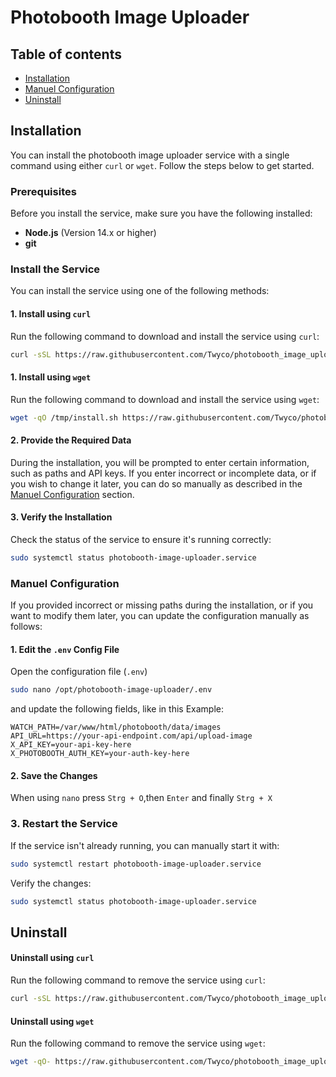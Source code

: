 # Photobooth Image Uploader

## Table of contents
- [Installation](#installation)
- [Manuel Configuration](#manuel-configuration)
- [Uninstall](#uninstall)

## Installation

You can install the photobooth image uploader service with a single command using either `curl` or `wget`. Follow the steps below to get started.

### Prerequisites

Before you install the service, make sure you have the following installed:

- **Node.js** (Version 14.x or higher)
- **git**

### Install the Service

You can install the service using one of the following methods:

#### 1. Install using `curl`

Run the following command to download and install the service using `curl`:

```bash
curl -sSL https://raw.githubusercontent.com/Twyco/photobooth_image_uploader/main/install.sh | sudo bash
```

#### 1. Install using `wget`

Run the following command to download and install the service using `wget`:

```bash
wget -qO /tmp/install.sh https://raw.githubusercontent.com/Twyco/photobooth_image_uploader/main/install.sh && sudo bash /tmp/install.sh
```

#### 2. Provide the Required Data
During the installation, you will be prompted to enter certain information, such as paths and API keys. If you enter incorrect or incomplete data, or if you wish to change it later, you can do so manually as described in the [Manuel Configuration](#manuel-configuration) section.


#### 3. Verify the Installation
Check the status of the service to ensure it's running correctly:
```bash
sudo systemctl status photobooth-image-uploader.service
```

### Manuel Configuration

If you provided incorrect or missing paths during the installation, or if you want to modify them later, you can update the configuration manually as follows:

#### 1. Edit the `.env` Config File

Open the configuration file (`.env`)

```bash
sudo nano /opt/photobooth-image-uploader/.env
```

and update the following fields, like in this Example:

```
WATCH_PATH=/var/www/html/photobooth/data/images
API_URL=https://your-api-endpoint.com/api/upload-image
X_API_KEY=your-api-key-here
X_PHOTOBOOTH_AUTH_KEY=your-auth-key-here
```

#### 2. Save the Changes

When using `nano` press `Strg + O`,then `Enter` and finally `Strg + X`

### 3. Restart the Service

If the service isn't already running, you can manually start it with:

```bash
sudo systemctl restart photobooth-image-uploader.service
```

Verify the changes:
```bash
sudo systemctl status photobooth-image-uploader.service
```

## Uninstall

#### Uninstall using `curl`

Run the following command to remove the service using `curl`:

```bash
curl -sSL https://raw.githubusercontent.com/Twyco/photobooth_image_uploader/main/uninstall.sh | sudo bash
```
#### Uninstall using `wget`

Run the following command to remove the service using `wget`:

```bash
wget -qO- https://raw.githubusercontent.com/Twyco/photobooth_image_uploader/main/uninstall.sh | sudo bash
```